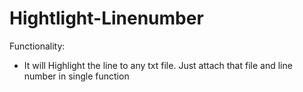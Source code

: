 # Hightlight-Linenumber

Functionality: 
 - It will Highlight the line to any txt file. Just attach that file and line number in single function 
